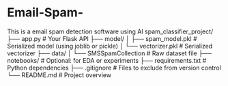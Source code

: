 # Email-Spam-
This is a email spam detection software using AI
spam_classifier_project/
├── app.py                     # Your Flask API
├── model/
│   ├── spam_model.pkl         # Serialized model (using joblib or pickle)
│   └── vectorizer.pkl         # Serialized vectorizer
├── data/
│   └── SMSSpamCollection      # Raw dataset file
├── notebooks/                 # Optional: for EDA or experiments
├── requirements.txt           # Python dependencies
├── .gitignore                 # Files to exclude from version control
└── README.md                  # Project overview
